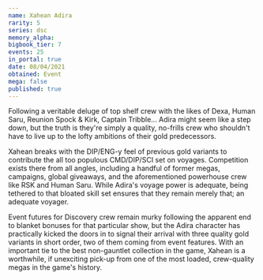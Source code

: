 ```yaml
---
name: Xahean Adira
rarity: 5
series: dsc
memory_alpha:
bigbook_tier: 7
events: 25
in_portal: true
date: 08/04/2021
obtained: Event
mega: false
published: true
---
```


Following a veritable deluge of top shelf crew with the likes of Dexa, Human Saru, Reunion Spock & Kirk, Captain Tribble... Adira might seem like a step down, but the truth is they're simply a quality, no-frills crew who shouldn't have to live up to the lofty ambitions of their gold predecessors.

Xahean breaks with the DIP/ENG-y feel of previous gold variants to contribute the all too populous CMD/DIP/SCI set on voyages. Competition exists there from all angles, including a handful of former megas, campaigns, global giveaways, and the aforementioned powerhouse crew like RSK and Human Saru. While Adira's voyage power is adequate, being tethered to that bloated skill set ensures that they remain merely that; an adequate voyager.

Event futures for Discovery crew remain murky following the apparent end to blanket bonuses for that particular show, but the Adira character has practically kicked the doors in to signal their arrival with three quality gold variants in short order, two of them coming from event features. With an important tie to the best non-gauntlet collection in the game, Xahean is a worthwhile, if unexciting pick-up from one of the most loaded, crew-quality megas in the game's history.
